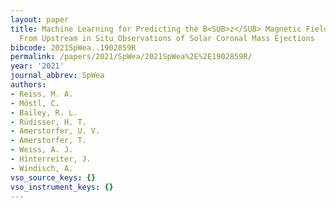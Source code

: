```yaml
---
layout: paper
title: Machine Learning for Predicting the B<SUB>z</SUB> Magnetic Field Component
  From Upstream in Situ Observations of Solar Coronal Mass Ejections
bibcode: 2021SpWea..1902859R
permalink: /papers/2021/SpWea/2021SpWea%2E%2E1902859R/
year: '2021'
journal_abbrev: SpWea
authors:
- Reiss, M. A.
- Möstl, C.
- Bailey, R. L.
- Rüdisser, H. T.
- Amerstorfer, U. V.
- Amerstorfer, T.
- Weiss, A. J.
- Hinterreiter, J.
- Windisch, A.
vso_source_keys: {}
vso_instrument_keys: {}
---
```

